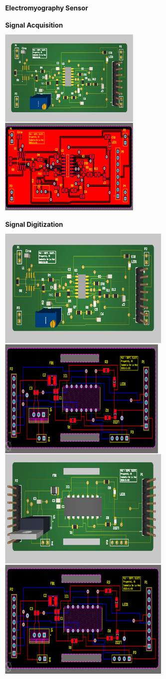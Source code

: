 <h2 align="left">Electromyography Sensor</h2>


<h2 align="left">Signal Acquisition</h2>

<img src="https://github.com/Isabella-DeLaHoz/Isabella-DeLaHoz/blob/0b74fdc2f0afa696cf42bf92b80060b82418cbc6/Header/Acquisition.PNG" width="410" height="280"/> <img src="https://github.com/Isabella-DeLaHoz/Isabella-DeLaHoz/blob/0b74fdc2f0afa696cf42bf92b80060b82418cbc6/Header/Acquisition1.PNG" width="410" height="280"/>





<h2 align="left">Signal Digitization </h2>

<img src="https://github.com/Isabella-DeLaHoz/Isabella-DeLaHoz/blob/0b74fdc2f0afa696cf42bf92b80060b82418cbc6/Header/Acquisition.PNG" width="500" height="350" />
<img src="https://github.com/Isabella-DeLaHoz/Isabella-DeLaHoz/blob/0b74fdc2f0afa696cf42bf92b80060b82418cbc6/Header/Digitization1.PNG" width="490" height="350" />




<img src="https://github.com/Isabella-DeLaHoz/Isabella-DeLaHoz/blob/0b74fdc2f0afa696cf42bf92b80060b82418cbc6/Header/Digitization.PNG" width="500" height="350" />
<img src="https://github.com/Isabella-DeLaHoz/Isabella-DeLaHoz/blob/0b74fdc2f0afa696cf42bf92b80060b82418cbc6/Header/Digitization1.PNG" width="500" height="350" />
